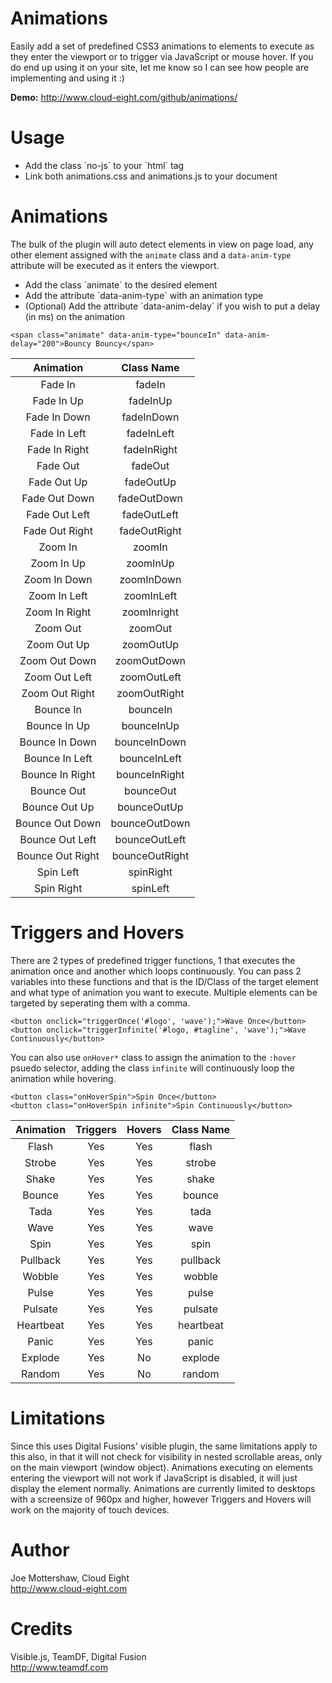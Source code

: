 Animations
==========

Easily add a set of predefined CSS3 animations to elements to execute as they enter the viewport or to trigger via JavaScript or mouse hover. If you do end up using it on your site, let me know so I can see how people are implementing and using it :)

**Demo:** http://www.cloud-eight.com/github/animations/


Usage
=======

<ul>
  <li>Add the class `no-js` to your `html` tag</li>
  <li>Link both animations.css and animations.js to your document</li>
</ul>


Animations
==========

The bulk of the plugin will auto detect elements in view on page load, any other element assigned with the `animate` class and a `data-anim-type` attribute
will be executed as it enters the viewport.

<ul>
  <li>Add the class `animate` to the desired element</li>
  <li>Add the attribute `data-anim-type` with an animation type</li>
  <li>(Optional) Add the attribute `data-anim-delay` if you wish to put a delay (in ms) on the animation</li>
</ul>

```
<span class="animate" data-anim-type="bounceIn" data-anim-delay="200">Bouncy Bouncy</span>
```

| Animation        | Class Name     |
|:----------------:|:--------------:|
| Fade In          | fadeIn         |
| Fade In Up       | fadeInUp       |
| Fade In Down     | fadeInDown     |
| Fade In Left     | fadeInLeft     |
| Fade In Right    | fadeInRight    |
| Fade Out         | fadeOut        |
| Fade Out Up      | fadeOutUp      |
| Fade Out Down    | fadeOutDown    |
| Fade Out Left    | fadeOutLeft    |
| Fade Out Right   | fadeOutRight   |
| Zoom In          | zoomIn         |
| Zoom In Up       | zoomInUp       |
| Zoom In Down     | zoomInDown     |
| Zoom In Left     | zoomInLeft     |
| Zoom In Right    | zoomInright    |
| Zoom Out         | zoomOut        |
| Zoom Out Up      | zoomOutUp      |
| Zoom Out Down    | zoomOutDown    |
| Zoom Out Left    | zoomOutLeft    |
| Zoom Out Right   | zoomOutRight   |
| Bounce In        | bounceIn       |
| Bounce In Up     | bounceInUp     |
| Bounce In Down   | bounceInDown   |
| Bounce In Left   | bounceInLeft   |
| Bounce In Right  | bounceInRight  |
| Bounce Out       | bounceOut      |
| Bounce Out Up    | bounceOutUp    |
| Bounce Out Down  | bounceOutDown  |
| Bounce Out Left  | bounceOutLeft  |
| Bounce Out Right | bounceOutRight |
| Spin Left        | spinRight      |
| Spin Right       | spinLeft       |


Triggers and Hovers
===================

There are 2 types of predefined trigger functions, 1 that executes the animation once and another which loops continuously.
You can pass 2 variables into these functions and that is the ID/Class of the target element and what type of animation you want to execute.
Multiple elements can be targeted by seperating them with a comma.

```
<button onclick="triggerOnce('#logo', 'wave');">Wave Once</button>
<button onclick="triggerInfinite('#logo, #tagline', 'wave');">Wave Continuously</button>
```

You can also use `onHover*` class to assign the animation to the `:hover` psuedo selector, adding the class `infinite` will continuously loop the animation while hovering.

```
<button class="onHoverSpin">Spin Once</button>
<button class="onHoverSpin infinite">Spin Continuously</button>
```

| Animation  | Triggers | Hovers | Class Name |
|:----------:|:--------:|:------:|:----------:|
| Flash      | Yes      | Yes    | flash      |
| Strobe     | Yes      | Yes    | strobe     |
| Shake      | Yes      | Yes    | shake      |
| Bounce     | Yes      | Yes    | bounce     |
| Tada       | Yes      | Yes    | tada       |
| Wave       | Yes      | Yes    | wave       |
| Spin       | Yes      | Yes    | spin       |
| Pullback   | Yes      | Yes    | pullback   |
| Wobble     | Yes      | Yes    | wobble     |
| Pulse      | Yes      | Yes    | pulse      |
| Pulsate    | Yes      | Yes    | pulsate    |
| Heartbeat  | Yes      | Yes    | heartbeat  |
| Panic      | Yes      | Yes    | panic      |
| Explode    | Yes      | No     | explode    |
| Random     | Yes      | No     | random     |


Limitations
===========

Since this uses Digital Fusions' visible plugin, the same limitations apply to this also, in that it will not check for visibility in nested scrollable areas, only on the main viewport (window object).
Animations executing on elements entering the viewport will not work if JavaScript is disabled, it will just display the element normally.
Animations are currently limited to desktops with a screensize of 960px and higher, however Triggers and Hovers will work on the majority of touch devices.


Author
======

Joe Mottershaw, Cloud Eight<br />
http://www.cloud-eight.com


Credits
======

Visible.js, TeamDF, Digital Fusion<br />
http://www.teamdf.com
